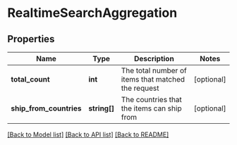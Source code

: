 # RealtimeSearchAggregation

## Properties
Name | Type | Description | Notes
------------ | ------------- | ------------- | -------------
**total_count** | **int** | The total number of items that matched the request | [optional] 
**ship_from_countries** | **string[]** | The countries that the items can ship from | [optional] 

[[Back to Model list]](../README.md#documentation-for-models) [[Back to API list]](../README.md#documentation-for-api-endpoints) [[Back to README]](../README.md)


